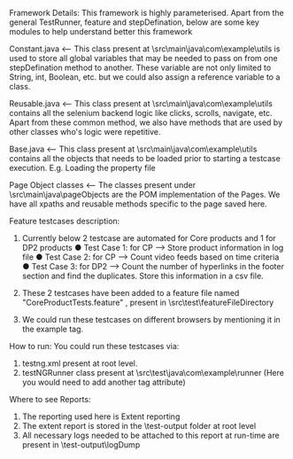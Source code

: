 Framework Details:
This framework is highly parameterised. Apart from the general TestRunner, feature and stepDefination, below are some key modules to help understand better this framework

Constant.java <-- This class present at \src\main\java\com\example\utils is used to store all global variables that may be needed
to pass on from one stepDefination method to another. These variable are not only limited to String, int, Boolean, etc. but we could
also assign a reference variable to a class.

Reusable.java <-- This class present at \src\main\java\com\example\utils contains all the selenium backend logic like clicks, scrolls, navigate, etc. Apart from these common method, we also have methods that are used by other classes who's logic were repetitive.

Base.java <-- This class present at \src\main\java\com\example\utils contains all the objects that needs to be loaded prior to starting a testcase execution. E.g. Loading the property file

Page Object classes <-- The classes present under \src\main\java\pageObjects are the POM implementation of the Pages. We have all xpaths and reusable methods specific to the page saved here.


Feature testcases description:
1) Currently below 2 testcase are automated for Core products and 1 for DP2 products
●	Test Case 1: for CP --> Store product information in log file
●	Test Case 2: for CP --> Count video feeds based on time criteria
●	Test Case 3: for DP2 --> Count the number of hyperlinks in the footer section and find the duplicates. Store this information in a csv file.

3) These 2 testcases have been added to a feature file named "CoreProductTests.feature" , present in \src\test\featureFileDirectory
4) We could run these testcases on different browsers by mentioning it in the example tag.

How to run:
You could run these testcases via:
1) testng.xml present at root level.
2) testNGRunner class present at \src\test\java\com\example\runner (Here you would need to add another tag attribute)


Where to see Reports:
1) The reporting used here is Extent reporting
2) The extent report is stored in the \test-output folder at root level
3) All necessary logs needed to be attached to this report at run-time are present in \test-output\logDump
